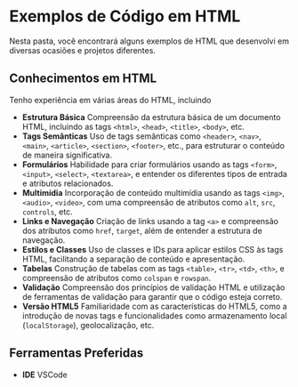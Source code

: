 # Exemplos de Código em HTML
Nesta pasta, você encontrará alguns exemplos de HTML que desenvolvi em diversas ocasiões e projetos diferentes.

## Conhecimentos em HTML
Tenho experiência em várias áreas do HTML, incluindo
- **Estrutura Básica** Compreensão da estrutura básica de um documento HTML, incluindo as tags `<html>`, `<head>`, `<title>`, `<body>`, etc.
- **Tags Semânticas** Uso de tags semânticas como `<header>`, `<nav>`, `<main>`, `<article>`, `<section>`, `<footer>`, etc., para estruturar o conteúdo de maneira significativa.
- **Formulários** Habilidade para criar formulários usando as tags `<form>`, `<input>`, `<select>`, `<textarea>`, e entender os diferentes tipos de entrada e atributos relacionados.
- **Multimídia** Incorporação de conteúdo multimídia usando as tags `<img>`, `<audio>`, `<video>`, com uma compreensão de atributos como `alt`, `src`, `controls`, etc.
- **Links e Navegação** Criação de links usando a tag `<a>` e compreensão dos atributos como `href`, `target`, além de entender a estrutura de navegação.
- **Estilos e Classes** Uso de classes e IDs para aplicar estilos CSS às tags HTML, facilitando a separação de conteúdo e apresentação.
- **Tabelas** Construção de tabelas com as tags `<table>`, `<tr>`, `<td>`, `<th>`, e compreensão de atributos como `colspan` e `rowspan`.
- **Validação** Compreensão dos princípios de validação HTML e utilização de ferramentas de validação para garantir que o código esteja correto.
- **Versão HTML5** Familiaridade com as características do HTML5, como a introdução de novas tags e funcionalidades como armazenamento local (`localStorage`), geolocalização, etc.

## Ferramentas Preferidas
- **IDE** VSCode